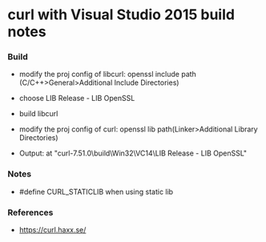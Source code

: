 # curl with Visual Studio 2015 build notes
 
### Build
 
  - modify the proj config of libcurl: openssl include path (C/C++>General>Additional Include Directories)

  - choose LIB Release - LIB OpenSSL
  
  - build libcurl
  
  - modify the proj config of curl: openssl lib path(Linker>Additional Library Directories)
  
  - Output: at "curl-7.51.0\build\Win32\VC14\LIB Release - LIB OpenSSL"

### Notes

  - #define CURL_STATICLIB when using static lib

### References

  - https://curl.haxx.se/
